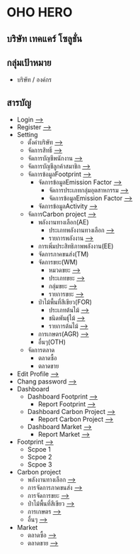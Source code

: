 # OHO HERO

## บริษัท เทคแคร์ โซลูชั่น

## กลุ่มเป้าหมาย

- บริษัท / องค์กร

## สารบัญ

- Login [-->](./1-1Login/login_screen.md###Design)
- Register [-->](./1-2Register/register_screen.md###Design)
- Setting
  - ตั้งค่าบริษัท [-->](./1-2Register/register_screen.md###Design)
    <!-- - ข้อมูลบริษัท -->
      <!-- - หน้าตารางแสดงข้อมูล
      - หน้าแสดงข้อมูลแบบละเอียด
      - หน้าเพิ่ม/หน้าอัพเดต
        - ข้อมูลบริษัท
        - ข้อมูลสาขา
          - ที่อยู่สาขา
          - สินทรัพย์
          - 🟥 กิจกรรม
        - ข้อมูลองค์กรย่อย -->
  - จัดการสิทธิ์ [-->](./1-2Register/register_screen.md###Design)
    <!-- - หน้าตารางแสดงข้อมูล
    - หน้าแสดงข้อมูรายละเอียด
    - หน้าเพิ่ม/หน้าอัพเดตข้อมูล -->
  - จัดการบัญชีพนักงาน [-->](./1-2Register/register_screen.md###Design)
    <!-- - หน้าตารางแสดงข้อมูล
    - หน้าแสดงข้อมูรายละเอียด
    - หน้าเพิ่ม/หน้าอัพเดตข้อมูล -->
  - จัดการบัญชีลูกค้าสมาชิก [-->](./1-2Register/register_screen.md###Design)
    <!-- - หน้าตารางแสดงข้อมูล
    - หน้าแสดงข้อมูรายละเอียด
    - หน้าเพิ่ม/หน้าอัพเดตข้อมูล -->
  - จัดการข้อมูลFootprint [-->](./1-2Register/register_screen.md###Design)
    - จัดการข้อมูลEmission Factor [-->](./1-2Register/register_screen.md###Design)
      - จัดการประเภทกลุ่มอุตสาหกรรม [-->](./1-2Register/register_screen.md###Design)
        <!-- - หน้าตารางแสดงข้อมูล
        - หน้าแสดงข้อมูรายละเอียด
        - หน้าเพิ่ม/หน้าอัพเดตข้อมูล -->
      - จัดการข้อมูลEmission Factor [-->](./1-2Register/register_screen.md###Design)
        <!-- - หน้าตารางแสดงข้อมูล
        - หน้าแสดงข้อมูรายละเอียด
        - หน้าเพิ่ม/หน้าอัพเดตข้อมูล -->
    - จัดการข้อมูลActivity [-->](./1-2Register/register_screen.md###Design)
      <!-- - หน้าตารางแสดงข้อมูล
      - หน้าแสดงข้อมูรายละเอียด
      - หน้าเพิ่ม/หน้าอัพเดตข้อมูล -->
  - จัดการCarbon project [-->](./1-2Register/register_screen.md###Design)
    - พลังงานทางเลือก(AE)
      - ประเภทพลังงานทางเลือก [-->](./1-2Register/register_screen.md###Design)
        <!-- - หน้าตารางแสดงข้อมูล
        - หน้าแสดงรายละเอียดข้อมูล
        - หน้าเพิ่ม/อัพเดตข้อมูล -->
      - รายการพลังงาน [-->](./1-2Register/register_screen.md###Design)
        <!-- - หน้าตารางแสดงข้อมูล
        - หน้าแสดงรายละเอียดข้อมูล
        - หน้าเพิ่ม/อัพเดตข้อมูล -->
    - การเพิ่มประสิทธิภาพพลังงาน(EE)
    - จัดการภาคขนส่ง(TM)
    - จัดการขยะ(WM)
      - หมวดขยะ [-->](./1-2Register/register_screen.md###Design)
        <!-- - หน้าตารางแสดงข้อมูล
        - หน้าแสดงรายละเอียดข้อมูล
        - หน้าเพิ่ม/อัพเดตข้อมูล -->
      - ประเภทขยะ [-->](./1-2Register/register_screen.md###Design)
        <!-- - หน้าตารางแสดงข้อมูล
        - หน้าแสดงรายละเอียดข้อมูล
        - หน้าเพิ่ม/อัพเดตข้อมูล -->
      - กลุ่มขยะ [-->](./1-2Register/register_screen.md###Design)
        <!-- - หน้าตารางแสดงข้อมูล
        - หน้าแสดงรายละเอียดข้อมูล
        - หน้าเพิ่ม/อัพเดตข้อมูล -->
      - รายการขยะ [-->](./1-2Register/register_screen.md###Design)
        <!-- - หน้าตารางแสดงข้อมูล
        - หน้าแสดงรายละเอียดข้อมูล
        - หน้าเพิ่ม/อัพเดตข้อมูล -->
    - ป่าไม้พื้นที่สีเขียว(FOR)
      - ประเภทต้นไม้ [-->](./1-2Register/register_screen.md###Design)
        <!-- - หน้าตารางแสดงข้อมูล
        - หน้าแสดงรายละเอียดข้อมูล
        - หน้าเพิ่ม/อัพเดตข้อมูล -->
      - ชนิดพันธุ์ไม้ [-->](./1-2Register/register_screen.md###Design)
        <!-- - หน้าตารางแสดงข้อมูล
        - หน้าแสดงรายละเอียดข้อมูล
        - หน้าเพิ่ม/อัพเดตข้อมูล -->
      - รายการต้นไม้ [-->](./1-2Register/register_screen.md###Design)
        <!-- - หน้าตารางแสดงข้อมูล
        - หน้าแสดงรายละเอียดข้อมูล
        - หน้าเพิ่ม/อัพเดตข้อมูล -->
    - การเกษตร(AGR) [-->](./1-2Register/register_screen.md###Design)
    - อื่นๆ(OTH)
  - จัดการตลาด
    - ตลาดซื้อ
    - ตลาดขาย
- Edit Profile [-->](./1-2Register/register_screen.md###Design)
- Chang password [-->](./1-2Register/register_screen.md###Design)
- Dashboard
  - Dashboard Footprint [-->](./1-2Register/register_screen.md###Design)
    - Report Footprint [-->](./1-2Register/register_screen.md###Design)
  - Dashboard Carbon Project [-->](./1-2Register/register_screen.md###Design)
    - Report Carbon Project [-->](./1-2Register/register_screen.md###Design)
  - Dashboard Market [-->](./1-2Register/register_screen.md###Design)
    - Report Market [-->](./1-2Register/register_screen.md###Design)
- Footprint [-->](./1-2Register/register_screen.md###Design)
  - Scpoe 1
  - Scpoe 2
  - Scpoe 3
- Carbon project
  - พลังงานทางเลือก [-->](./1-2Register/register_screen.md###Design)
  - การจัดการภาคขนส่ง [-->](./1-2Register/register_screen.md###Design)
  - การจัดการขยะ [-->](./1-2Register/register_screen.md###Design)
  - ป่าไม้พื้นที่สีเขียว [-->](./1-2Register/register_screen.md###Design)
  - การเกษตร [-->](./1-2Register/register_screen.md###Design)
  - อื่นๆ [-->](./1-2Register/register_screen.md###Design)
- Market
  - ตลาดซื้อ [-->](./1-2Register/register_screen.md###Design)
  - ตลาดขาย [-->](./1-2Register/register_screen.md###Design)
